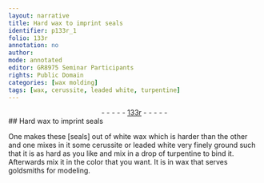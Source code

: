 ```yaml
---
layout: narrative
title: Hard wax to imprint seals
identifier: p133r_1
folio: 133r
annotation: no
author:
mode: annotated
editor: GR8975 Seminar Participants
rights: Public Domain
categories: [wax molding]
tags: [wax, cerussite, leaded white, turpentine]
---
```


 <div class="folio" align="center">- - - - - <a href="http://gallica.bnf.fr/ark:/12148/btv1b10500001g/f271.image" target="_blank">133r</a> - - - - - </div> 
## Hard <span class="material">wax</span> to imprint seals

  <span class="activity"></span> 
One makes these [seals] out of white <span class="material">wax</span> which is harder than the other and one mixes in it some <span class="material">cerussite</span> or <span class="material">leaded white</span> very finely ground such that it is as hard as you like and mix in a drop of <span class="material">turpentine</span> to bind it. Afterwards mix it in the color that you want. It is in <span class="material">wax</span> that serves goldsmiths for modeling. 
 